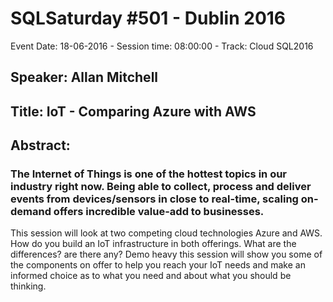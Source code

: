 # SQLSaturday #501 - Dublin 2016
Event Date: 18-06-2016 - Session time: 08:00:00 - Track: Cloud  SQL2016
## Speaker: Allan Mitchell
## Title: IoT - Comparing Azure with AWS
## Abstract:
### The Internet of Things is one of the hottest topics in our industry right now.  Being able to collect, process and deliver events from devices/sensors in close to real-time, scaling on-demand offers incredible value-add to businesses.
This session will look at two competing cloud technologies Azure and AWS.  How do you build an IoT infrastructure in both offerings.  What are the differences?  are there any?
Demo heavy this session will show you some of the components on offer to help you reach your IoT needs and make an informed choice as to what you need and about what you should be thinking.
